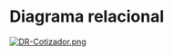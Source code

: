 # Diagrama relacional
[![DR-Cotizador.png](https://i.postimg.cc/C5sYrmWf/DR-Cotizador.png)](https://postimg.cc/GTtZHJ3c)
